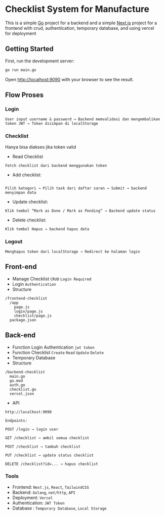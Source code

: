 # Checklist System for Manufacture
This is a simple [Go](https://go.dev/dl/) project for a backend and a simple [Next.js](https://nextjs.org) project for a frontend with crud, authentication, temporary database, and using vercel for deployment
## Getting Started

First, run the development server:

```bash
go run main.go
```

Open [http://localhost:9090](http://localhost:9090) with your browser to see the result.

## Flow Proses
### Login
```dockerignore
User input username & password → Backend memvalidasi dan mengembalikan token JWT → Token disimpan di localStorage
```
### Checklist
Hanya bisa diakses jika token valid <br>
* Read Checklist
```
Fetch checklist dari backend menggunakan token
```
* Add checklist:
```dockerignore

Pilih kategori → Pilih task dari daftar saran → Submit → backend menyimpan data
```
* Update checklist:
```dockerignore
Klik tombol “Mark as Done / Mark as Pending” → Backend update status
```

* Delete checklist:
```dockerignore
Klik tombol Hapus → backend hapus data
```

### Logout
```dockerignore
Menghapus token dari localStorage → Redirect ke halaman login
```

## Front-end
* Manage Checklist `CRUD` `Login Required`
* Login `Authentication`
* Structure
```dockerignore
/frontend-checklist
  /app
    page.js
    login/page.js
    checklist/page.js
  package.json
```
## Back-end
* Function Login Authentication `jwt token`
* Function Checklist `Create` `Read` `Update` `Delete`
* Temporary Database
* Structure
```dockerignore
/backend-checklist
  main.go
  go.mod
  auth.go
  checklist.go
  vercel.json
```
* API
```dockerignore
http://localhost:9090

Endpoints:

POST /login → login user

GET /checklist → ambil semua checklist

POST /checklist → tambah checklist

PUT /checklist → update status checklist

DELETE /checklist?id=... → hapus checklist
```

### Tools
* Frontend: `Next.js`, `React`, `TailwindCSS`
* Backend: `Golang`, `net/http`, `API`
* Deployment: `Vercel`
* Authentication: `JWT Token`
* Database : `Temporary Database`, `Local Storage`